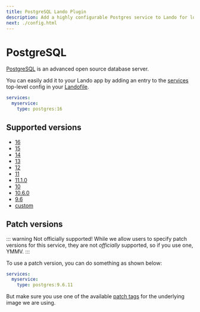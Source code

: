 ```yaml
---
title: PostgreSQL Lando Plugin
description: Add a highly configurable Postgres service to Lando for local development with all the power of Docker and Docker Compose.
next: ./config.html
---
```


# PostgreSQL

[PostgreSQL](https://www.postgresql.org/) is an advanced open source database server.

You can easily add it to your Lando app by adding an entry to the [services](https://docs.lando.dev/services/lando-3.html) top-level config in your [Landofile](https://docs.lando.dev/landofile/).

```yaml
services:
  myservice:
    type: postgres:16
```

## Supported versions

*   [16](https://hub.docker.com/r/bitnamilegacy/postgresql/tags?name=16.)
*   [15](https://hub.docker.com/r/bitnamilegacy/postgresql/tags?name=15.)
*   [14](https://hub.docker.com/r/bitnamilegacy/postgresql/tags?name=14.)
*   [13](https://hub.docker.com/r/bitnamilegacy/postgresql/tags?name=13.)
*   [12](https://hub.docker.com/r/bitnamilegacy/postgresql/tags?name=12.)
*   [11](https://hub.docker.com/r/bitnamilegacy/postgresql/tags?name=11.)
*   [11.1.0](https://hub.docker.com/r/bitnamilegacy/postgresql/tags?name=11.1.)
*   [10](https://hub.docker.com/r/bitnamilegacy/postgresql/tags?name=10.)
*   [10.6.0](https://hub.docker.com/r/bitnamilegacy/postgresql/tags?name=10.6.)
*   [9.6](https://hub.docker.com/r/bitnamilegacy/postgresql/tags?name=9.6)
*   [custom](https://docs.lando.dev/services/lando-3.html#overrides)

## Patch versions

::: warning Not officially supported!
While we allow users to specify patch versions for this service, they are not *officially* supported, so if you use one, YMMV.
:::

To use a patch version, you can do something as shown below:

```yaml
services:
  myservice:
    type: postgres:9.6.11
```

But make sure you use one of the available [patch tags](https://hub.docker.com/r/bitnamilegacy/postgresql/tags) for the underlying image we are using.

